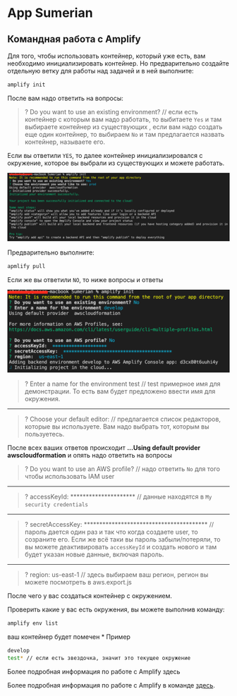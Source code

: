 # App Sumerian

## Командная работа с Amplify

Для того, чтобы использовать контейнер, который уже есть, вам необходимо инициализировать контейнер. Но предварительно создайте отдельную ветку для работы над задачей и в ней выполните:
```sh
amplify init
```
После вам надо ответить на вопросы:
> ? Do you want to use an existing environment? // если есть контейнер с которым вам надо работать, то выбитаете `Yes` и там выбираете контейнер из существующих , если вам надо создать еще один контейнер, то выбираем `No` и там предлагается назвать контейнер, называете его.

Если вы ответили `YES`, то далее контейнер инициализировался с окружение, которое вы выбрали из существующих и можете работать.

<img src="./assets/img/readme/yes.png">

Предварительно выполните:
```sh
apmlify pull
```
Если же вы ответили `NO`, то ниже вопросы и ответы

<img src="./assets/img/readme/no.png">

> ? Enter a name for the environment test // test примерное имя для демонстрации. То есть вам будет предложено ввести имя для окружения.
-------
> ? Choose your default editor: // предлагается список редакторов, которые вы используете. Вам надо выбрать тот, которым вы пользуетесь.

После всех ваших ответов происходит
**...Using default provider  awscloudformation**
и опять надо ответить на вопросы
> ? Do you want to use an AWS profile? // надо ответить `No` для того чтобы использовать IAM user
-------
> ? accessKeyId:  ********************* // данные находятся в `My security credentials`
-------
> ? secretAccessKey:  **************************************** // пароль дается один раз и так что когда создаете user, то созраните его. Если же всё таки вы пароль забыли/потеряли, то вы можете деактивировать `accessKeyId` и создать нового и там будет указан новые данные, включая пароль.
-------
> ? region:  us-east-1 // здесь выбираем ваш регион, регион вы можете посмотреть в aws.export.js

После чего у вас создаться контейнер с окружением.

Проверить какие у вас есть окружения, вы можете выполнив команду:
```sh
amplify env list
```
ваш контейнер будет помечен *
Пример
```sh
develop
test* // если есть звездочка, значит это текущее окружение
```

Более подробная информация по работе с Amplify здесь




Более подробная информация по работе с Amplify в команде [здесь](https://docs.amplify.aws/cli/teams/overview).